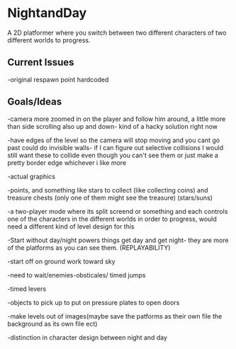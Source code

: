 NightandDay
===========
A 2D platformer where you switch between two different characters of two different worlds to progress.

Current Issues
--------------
-original respawn point hardcoded

Goals/Ideas
-----------
-camera more zoomed in on the player and follow him around, a little more than side scrolling also up and down- kind of a hacky solution right now

-have edges of the level so the camera will stop moving and you cant go past could do invisible walls- if I can figure out selective collisions I would still want these to collide even though you can't see them or just make a pretty border edge whichever i like more

-actual graphics 

-points, and something like stars to collect (like collecting coins) and treasure chests (only one of them might see the treasure) (stars/suns)

-a two-player mode where its split screend or something and each controls one of the characters in the different worlds in order to progress, would need a different kind of level design for this

-Start without day/night powers things get day and get night- they are more of the platforms as you can see them. (REPLAYABILITY) 

-start off on ground work toward sky

-need to wait/enemies-obsticales/ timed jumps

-timed levers

-objects to pick up to put on pressure plates to open doors

-make levels out of images(maybe save the patforms as their own file the background as its own file ect)

-distinction in character design between night and day

